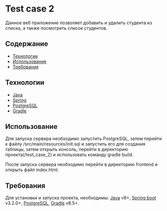 # Test case 2
Данное веб приложение позволяет добавить и удалить студента из списка, а также посмотреть список студентов.

## Содержание
- [Технологии](#технологии)
- [Использование](#использование)
- [Требования](#требования)

## Технологии
- [Java](https://www.java.com/ru/)
- [Spring](https://spring.io/)
- [PostgreSQL](https://www.postgresql.org/)
- [Gradle](https://gradle.org/)

## Использование
Для запуска сервера необходимо запустить PostgreSQL, затем перейти к файлу /src/main/resources/init.sql и запустить его для создания таблицы, затем открыть консоль, перейти в директорию проекта(/test_case_2) и использовать команду gradle build.

После запуска сервера необходимо перейти в директорию frontend и открыть файл index.html.
## Требования
Для установки и запуска проекта, необходимы: [Java](https://www.java.com/ru/) v8+, [Spring boot](https://spring.io/projects/spring-boot) v3.2.0+, [PostgreSQL](https://www.postgresql.org/), [Gradle](https://gradle.org/) v8.5+.
